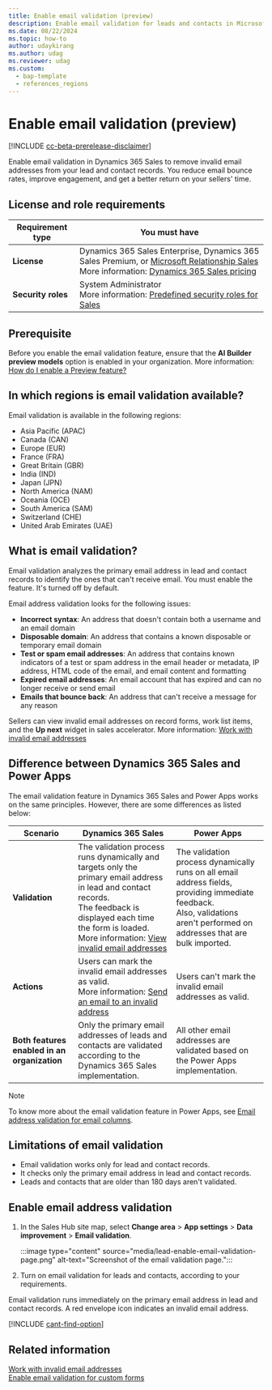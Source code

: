 ```yaml
---
title: Enable email validation (preview)
description: Enable email validation for leads and contacts in Microsoft Dynamics 365 Sales to help your sellers keep their customer email addresses clean.
ms.date: 08/22/2024
ms.topic: how-to
author: udaykirang
ms.author: udag
ms.reviewer: udag
ms.custom: 
  - bap-template
  - references_regions
---
```


# Enable email validation (preview)

[!INCLUDE [cc-beta-prerelease-disclaimer](../includes/cc-beta-prerelease-disclaimer.md)]

Enable email validation in Dynamics 365 Sales to remove invalid email addresses from your lead and contact records. You reduce email bounce rates, improve engagement, and get a better return on your sellers' time. 

## License and role requirements

| Requirement type | You must have |  
|-----------------------|---------|
| **License** | Dynamics 365 Sales Enterprise, Dynamics 365 Sales Premium, or [Microsoft Relationship Sales](https://dynamics.microsoft.com/sales/relationship-sales/)<br>More information: [Dynamics 365 Sales pricing](https://dynamics.microsoft.com/sales/pricing/) |
| **Security roles** | System Administrator<br> More information: [Predefined security roles for Sales](security-roles-for-sales.md)|

## Prerequisite

Before you enable the email validation feature, ensure that the **AI Builder preview models** option is enabled in your organization. More information: [How do I enable a Preview feature?](/power-platform/admin/what-are-preview-features-how-do-i-enable-them#how-do-i-enable-a-preview-feature)

## In which regions is email validation available?

Email validation is available in the following regions:

- Asia Pacific (APAC)
- Canada (CAN)
- Europe (EUR)
- France (FRA)
- Great Britain (GBR)
- India (IND)
- Japan (JPN)
- North America (NAM)
- Oceania (OCE)
- South America (SAM)
- Switzerland (CHE)
- United Arab Emirates (UAE)

## What is email validation?

Email validation analyzes the primary email address in lead and contact records to identify the ones that can't receive email. You must enable the feature. It's turned off by default. 

Email address validation looks for the following issues:

- **Incorrect syntax**: An address that doesn't contain both a username and an email domain
- **Disposable domain**: An address that contains a known disposable or temporary email domain
- **Test or spam email addresses**: An address that contains known indicators of a test or spam address in the email header or metadata, IP address, HTML code of the email, and email content and formatting
- **Expired email addresses**: An email account that has expired and can no longer receive or send email
- **Emails that bounce back**: An address that can't receive a message for any reason

Sellers can view invalid email addresses on record forms, work list items, and the **Up next** widget in sales accelerator. More information: [Work with invalid email addresses](work-invalid-email-addresses.md)

## Difference between Dynamics 365 Sales and Power Apps 

The email validation feature in Dynamics 365 Sales and Power Apps works on the same principles. However, there are some differences as listed below: 

| Scenario | Dynamics 365 Sales | Power Apps|
|------|--------------------|-----------|
| **Validation** | The validation process runs dynamically and targets only the primary email address in lead and contact records.<br>The feedback is displayed each time the form is loaded.<br> More information: [View invalid email addresses](work-invalid-email-addresses.md#view-invalid-email-addresses) | The validation process dynamically runs on all email address fields, providing immediate feedback. <br>Also, validations aren't performed on addresses that are bulk imported. |
| **Actions** | Users can mark the invalid email addresses as valid.<br> More information: [Send an email to an invalid address](work-invalid-email-addresses.md#send-an-email-to-an-invalid-address) | Users can't mark the invalid email addresses as valid. |
| **Both features enabled in an organization** | Only the primary email addresses of leads and contacts are validated according to the Dynamics 365 Sales implementation. | All other email addresses are validated based on the Power Apps implementation. |

>[!NOTE]
>To know more about the email validation feature in Power Apps, see [Email address validation for email columns](/power-apps/maker/data-platform/data-validation-email-column).        

## Limitations of email validation

- Email validation works only for lead and contact records.
- It checks only the primary email address in lead and contact records.
- Leads and contacts that are older than 180 days aren't validated.

## Enable email address validation

1. In the Sales Hub site map, select **Change area** > **App settings** > **Data improvement** > **Email validation**.

    :::image type="content" source="media/lead-enable-email-validation-page.png" alt-text="Screenshot of the email validation page.":::

2. Turn on email validation for leads and contacts, according to your requirements.

Email validation runs immediately on the primary email address in lead and contact records. A red envelope icon indicates an invalid email address. 


[!INCLUDE [cant-find-option](../includes/cant-find-option.md)]

## Related information

[Work with invalid email addresses](work-invalid-email-addresses.md)   
[Enable email validation for custom forms](enable-email-validation-custom-forms.md)  
